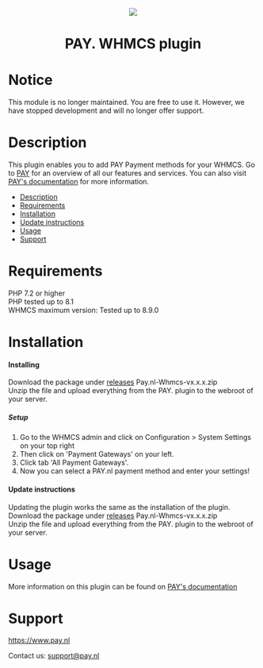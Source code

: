 <p align="center">
  <img src="https://www.pay.nl/uploads/1/brands/main_logo.png" />
</p>
<h1 align="center">PAY. WHMCS plugin</h1>

<h1 align="left">Notice</h1>
This module is no longer maintained. You are free to use it. However, we have stopped development and will no longer offer support.

# Description

This plugin enables you to add PAY Payment methods for your WHMCS. Go to <a href="https://www.pay.nl">PAY</a> for an overview of all our features and services. You can also visit
<a href="https://docs.pay.nl/plugins#whmcs">PAY's documentation</a> for more information.

- [Description](#description)
- [Requirements](#requirements)
- [Installation](#installation)
- [Update instructions](#update-instructions)
- [Usage](#usage)
- [Support](#support)

# Requirements
  PHP 7.2 or higher\
  PHP tested up to 8.1\
  WHMCS maximum version: Tested up to 8.9.0

# Installation
#### Installing
Download the package under [releases](https://github.com/paynl/whmcs-plugin/releases) Pay.nl-Whmcs-vx.x.x.zip <br/>
Unzip the file and upload everything from the PAY. plugin to the webroot of your server.

##### Setup
1. Go to the WHMCS admin and click on Configuration > System Settings on your top right
2. Then click on 'Payment Gateways' on your left.
3. Click tab 'All Payment Gateways'.
4. Now you can select a PAY.nl payment method and enter your settings!

#### Update instructions

Updating the plugin works the same as the installation of the plugin.
Download the package under [releases](https://github.com/paynl/whmcs-plugin/releases) Pay.nl-Whmcs-vx.x.x.zip <br/>
Unzip the file and upload everything from the PAY. plugin to the webroot of your server.

# Usage

More information on this plugin can be found on <a href="https://docs.pay.nl/plugins#whmcs">PAY's documentation</a>

# Support
https://www.pay.nl

Contact us: support@pay.nl


